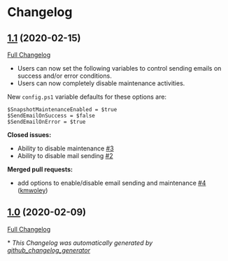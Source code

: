 # Changelog

## [1.1](https://github.com/kmwoley/restic-windows-backup/tree//1.1) (2020-02-15)

[Full Changelog](https://github.com/kmwoley/restic-windows-backup/compare/1.0...1.1)

* Users can now set the following variables to control sending emails on success and/or error conditions.
* Users can now completely disable maintenance activities.

New `config.ps1` variable defaults for these options are:
```
$SnapshotMaintenanceEnabled = $true 
$SendEmailOnSuccess = $false
$SendEmailOnError = $true
```

**Closed issues:**

- Ability to disable maintenance [\#3](https://github.com/kmwoley/restic-windows-backup/issues/3)
- Ability to disable mail sending [\#2](https://github.com/kmwoley/restic-windows-backup/issues/2)

**Merged pull requests:**

- add options to enable/disable email sending  and maintenance [\#4](https://github.com/kmwoley/restic-windows-backup/pull/4) ([kmwoley](https://github.com/kmwoley))

## [1.0](https://github.com/kmwoley/restic-windows-backup/tree/1.0) (2020-02-09)

[Full Changelog](https://github.com/kmwoley/restic-windows-backup/compare/34eae241aa1dcf08ed1d4d4f930e1d1a5bf5788a...1.0)



\* *This Changelog was automatically generated by [github_changelog_generator](https://github.com/github-changelog-generator/github-changelog-generator)*
